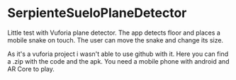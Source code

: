 # SerpienteSueloPlaneDetector
Little test with Vuforia plane detector. The app detects floor and places a mobile snake on touch. The user can move the snake and change its size.

As it's a vuforia project i wasn't able to use github with it. Here you can find a .zip with the code and the apk.
You need a mobile phone with android and AR Core to play.

